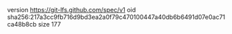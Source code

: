 version https://git-lfs.github.com/spec/v1
oid sha256:217a3cc9fb716d9bd3ea2a0f79c470100447a40db6b6491d07e0ac71ca48b8cb
size 177
